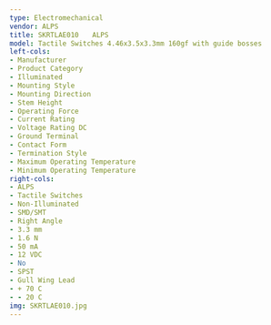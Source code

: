 ```yaml
---
type: Electromechanical
vendor: ALPS
title: SKRTLAE010　　ALPS
model: Tactile Switches 4.46x3.5x3.3mm 160gf with guide bosses
left-cols: 
- Manufacturer 
- Product Category 
- Illuminated 
- Mounting Style 
- Mounting Direction 
- Stem Height 
- Operating Force 
- Current Rating 
- Voltage Rating DC 
- Ground Terminal 
- Contact Form 
- Termination Style 
- Maximum Operating Temperature 
- Minimum Operating Temperature 
right-cols: 
- ALPS
- Tactile Switches
- Non-Illuminated
- SMD/SMT
- Right Angle
- 3.3 mm
- 1.6 N
- 50 mA
- 12 VDC
- No
- SPST
- Gull Wing Lead
- + 70 C
- - 20 C
img: SKRTLAE010.jpg
---
```

